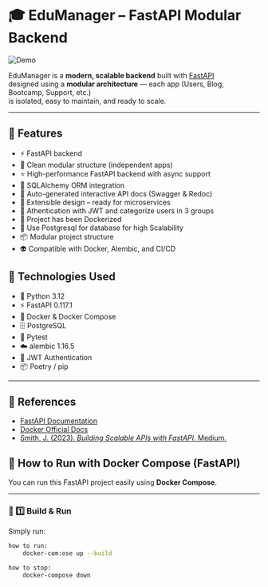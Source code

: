 # 🎓 EduManager – FastAPI Modular Backend

![Demo](https://media3.giphy.com/media/v1.Y2lkPTc5MGI3NjExaWxqbWwzdjhmYm45MzFibzcwcnE5ZzZuMDAzOXk4cHFxdmkzMWZuNSZlcD12MV9pbnRlcm5hbF9naWZfYnlfaWQmY3Q9Zw/bGgsc5mWoryfgKBx1u/giphy.gif)


EduManager is a **modern, scalable backend** built with [FastAPI](https://fastapi.tiangolo.com/)  
designed using a **modular architecture** — each app (Users, Blog, Bootcamp, Support, etc.)  
is isolated, easy to maintain, and ready to scale.

---

## 🚀 Features
- ⚡ FastAPI backend
- 🛁 Clean modular structure (independent apps)
- ⭐ High-performance FastAPI backend with async support
- 📍 SQLAlchemy ORM integration
- 🚀 Auto-generated interactive API docs (Swagger & Redoc)
- 👀 Extensible design – ready for microservices
- 🔐 Athentication with JWT and categorize users in 3 groups
- 🐳 Project has been Dockerized 
- 🧠 Use Postgresql for database for high Scalability
- 📦 Modular project structure
- 👽 Compatible with Docker, Alembic, and CI/CD


## 🧰 Technologies Used
- 🐍 Python 3.12
- ⚡ FastAPI 0.117.1
- 🐳 Docker & Docker Compose
- 🗄️ PostgreSQL
- 🧪 Pytest
- ☁️ alembic 1.16.5
- 🔐 JWT Authentication
- 📦 Poetry / pip


---
## 📖 References
- [FastAPI Documentation](https://fastapi.tiangolo.com/)
- [Docker Official Docs](https://docs.docker.com/)
- [Smith, J. (2023). *Building Scalable APIs with FastAPI*. Medium.](https://medium.com/@jsmith/fastapi-scalable-apis)




## 🐳 How to Run with Docker Compose (FastAPI)
You can run this FastAPI project easily using **Docker Compose**.

---

### 🚀 1️⃣ Build & Run
Simply run:
```bash
how to run:
    docker-com:ose up --build

how to stop:
    docker-compose down



